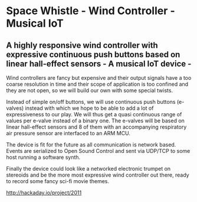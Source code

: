 # Space Whistle - Wind Controller - Musical IoT

## A highly responsive wind controller with expressive continuous push buttons based on linear hall-effect sensors - A musical IoT device -

Wind controllers are fancy but expensive and their output signals have a too coarse resolution in time and their scope of application is too confined and they are not open, so we will build our own with some special twists. 

Instead of simple on/off buttons, we will use continuous push buttons (e-valves) instead with which we hope to be able to add a lot of expressiveness to our play. We will thus get a quasi continuous range of values per e-valve instead of a binary one. The e-valves will be based on linear hall-effect sensors and 8 of them with an accompanying respiratory air pressure sensor are interfaced to an ARM MCU. 

The device is fit for the future as all communication is network based. Events are serialized to Open Sound Control and sent via UDP/TCP to some host running a software synth. 

Finally the device could look like a networked electronic trumpet on stereoids and be the more most expressive wind controller out there, ready to record some fancy sci-fi movie themes.

<http://hackaday.io/project/2011>

